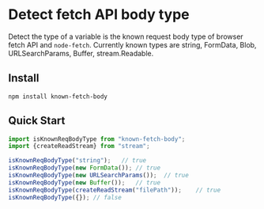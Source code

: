 # Detect fetch API body type

Detect the type of a variable is the known request body type of browser fetch API and `node-fetch`. Currently known types are string, FormData, Blob, URLSearchParams, Buffer, stream.Readable.

## Install
`npm install known-fetch-body`

## Quick Start
```typescript
import isKnownReqBodyType from "known-fetch-body";
import {createReadStream} from "stream";

isKnownReqBodyType("string");   // true
isKnownReqBodyType(new FormData()); // true
isKnownReqBodyType(new URLSearchParams());  // true
isKnownReqBodyType(new Buffer());   // true
isKnownReqBodyType(createReadStream("filePath"));    // true
isKnownReqBodyType({}); // false
```